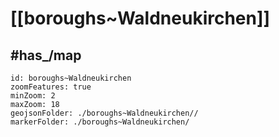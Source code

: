 # [[boroughs~Waldneukirchen]] 


## #has_/map  



```leaflet
id: boroughs~Waldneukirchen
zoomFeatures: true 
minZoom: 2 
maxZoom: 18
geojsonFolder: ./boroughs~Waldneukirchen//
markerFolder: ./boroughs~Waldneukirchen/
```

